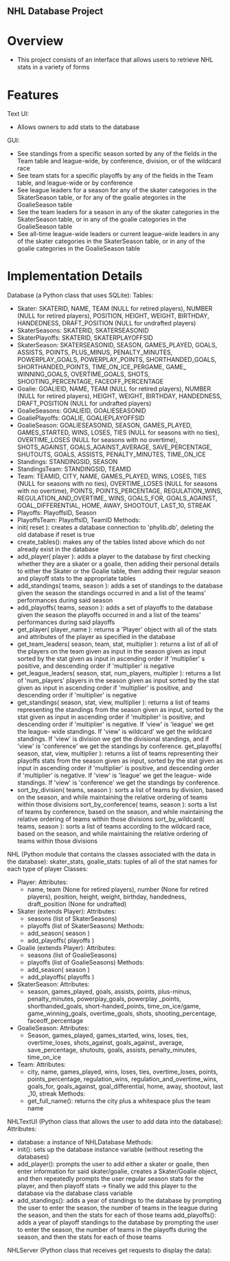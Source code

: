 ##               NHL Database Project               ##


# Overview #
 * This project consists of an interface that allows users to retrieve NHL stats in a variety of forms


# Features #

Text UI:
 * Allows owners to add stats to the database

GUI:
 * See standings from a specific season sorted by any of the fields in the Team table and league-wide, by 
   conference, division, or of the wildcard race
 * See team stats for a specific playoffs by any of the fields in the Team table, and league-wide or by 
   conference
 * See league leaders for a season for any of the skater categories in the SkaterSeason table, or for any 
   of the goalie ategories in the GoalieSeason table
 * See the team leaders for a season in any of the skater categories in the SkaterSeason table, or in any 
   of the goalie categories in the GoalieSeason table
 * See all-time league-wide leaders or current league-wide leaders in any of the skater categories in the 
   SkaterSeason table, or in any of the goalie categories in the GoalieSeason table


# Implementation Details #


Database (a Python class that uses SQLite):
  Tables:
   * Skater: SKATERID, NAME, TEAM (NULL for retired players), NUMBER (NULL for retired players), POSITION, 
     HEIGHT, WEIGHT, BIRTHDAY, HANDEDNESS, DRAFT_POSITION (NULL for undrafted players)
   * SkaterSeasons: SKATERID, SKATERSEASONID
   * SkaterPlayoffs: SKATERID, SKATERPLAYOFFSID
   * SkaterSeason: SKATERSEASONID, SEASON, GAMES_PLAYED, GOALS, ASSISTS, POINTS, PLUS_MINUS, PENALTY_MINUTES, 
     POWERPLAY_GOALS, POWERPLAY_POINTS, SHORTHANDED_GOALS, SHORTHANDED_POINTS, TIME_ON_ICE_PERGAME, GAME_
     WINNING_GOALS, OVERTIME_GOALS, SHOTS, SHOOTING_PERCENTAGE, FACEOFF_PERCENTAGE
   * Goalie: GOALIEID, NAME, TEAM (NULL for retired players), NUMBER (NULL for retired players), HEIGHT, 
     WEIGHT, BIRTHDAY, HANDEDNESS, DRAFT_POSITION (NULL for undrafted players)
   * GoalieSeasons: GOALIEID, GOALIESEASONID
   * GoaliePlayoffs: GOALIE, GOALIEPLAYOFFSID
   * GoalieSeason: GOALIESEASONID, SEASON, GAMES_PLAYED, GAMES_STARTED, WINS, LOSES, TIES (NULL for seasons
     with no ties), OVERTIME_LOSES (NULL for seasons with no overtime), SHOTS_AGAINST, GOALS_AGAINST_AVERAGE, 
     SAVE_PERCENTAGE, SHUTOUTS, GOALS, ASSISTS, PENALTY_MINUTES, TIME_ON_ICE
   * Standings: STANDINGSID, SEASON
   * StandingsTeam: STANDINGSID, TEAMID
   * Team: TEAMID, CITY, NAME, GAMES_PLAYED, WINS, LOSES, TIES (NULL for seasons with no ties), OVERTIME_LOSES
     (NULL for seasons with no overtime), POINTS, POINTS_PERCENTAGE, REGULATION_WINS, REGULATION_AND_OVERTIME_ 
     WINS, GOALS_FOR, GOALS_AGAINST, GOAL_DIFFERENTIAL, HOME, AWAY, SHOOTOUT, LAST_10, STREAK
   * Playoffs: PlayoffsID, Season
   * PlayoffsTeam: PlayoffsID, TeamID
   Methods:
   * init( reset ): creates a database connection to 'phylib.db', deleting the old database if reset is true
   * create_tables(): makes any of the tables listed above which do not already exist in the database
   * add_player( player ): adds a player to the database by first checking whether they are a skater or a 
     goalie, then adding their personal details to either the Skater or the Goalie table, then adding their
     regular season and playoff stats to the appropriate tables
   * add_standings( teams, season ): adds a set of standings to the database given the season the standings
     occurred in and a list of the teams' performances during said season
   * add_playoffs( teams, season ): adds a set of playoffs to the database given the season the playoffs
     occurred in and a list of the teams' performances during said playoffs
   * get_player( player_name ): returns a 'Player' object with all of the stats and attributes of the player 
     as specified in the database
   * get_team_leaders( season, team, stat, multiplier ): returns a list of all of the players on the team 
     given as input in the season given as input sorted by the stat given as input in ascending order if 
     'multiplier' s positive, and descending order if 'multiplier' is negative
   * get_league_leaders( season, stat, num_players, multipler ): returns a list of 'num_players' players 
     in the season given as input sorted by the stat given as input in ascending order if 'multiplier' is 
     positive, and descending order if 'multiplier' is negative
   * get_standings( season, stat, view, multiplier ): returns a list of teams representing the standings
     from the season given as input, sorted by the stat given as input in ascending order if 'multiplier' 
     is positive, and descending order if 'multiplier' is negative. If 'view' is 'league' we get the league-
     wide standings. If 'view' is wildcard' we get the wildcard standings. If 'view' is division we get the
     divisional standings, and if 'view' is 'conference' we get the standings by conference.
     get_playoffs( season, stat, view, multiplier ): returns a list of teams representing their playoffs
     stats from the season given as input, sorted by the stat given as input in ascending order if 'multiplier' 
     is positive, and descending order if 'multiplier' is negative. If 'view' is 'league' we get the league-
     wide standings. If 'view' is 'conference' we get the standings by conference.
   * sort_by_division( teams, season ): sorts a list of teams by division, based on the season, and while
     maintaining the relative ordering of teams within those divisions
     sort_by_conference( teams, season ): sorts a list of teams by conference, based on the season, and while
     maintaining the relative ordering of teams within those divisions
     sort_by_wildcard( teams, season ): sorts a list of teams according to the wildcard race, based on the 
     season, and while maintaining the relative ordering of teams within those divisions


NHL (Python module that contains the classes associated with the data in the database):
  skater_stats, goalie_stats: tuples of all of the stat names for each type of player 
  Classes:
   * Player:
      Attributes:
       * name, team (None for retired players), number (None for retired players), position, height, weight, 
         birthday, handedness, draft_position (None for undrafted)
   * Skater (extends Player):
      Attributes:
       * seasons (list of SkaterSeasons)
       * playoffs (list of SkaterSeasons)
      Methods:
       * add_season( season )
       * add_playoffs( playoffs )
   * Goalie (extends Player):
      Attributes:
       * seasons (list of GoalieSeasons)
       * playoffs (list of GoalieSeasons)
      Methods:
       * add_season( season )
       * add_playoffs( playoffs )
   * SkaterSeason:
      Attributes:
       * season, games_played, goals, assists, points, plus-minus, penalty_minutes, powerplay_goals, powerplay
         _points, shorthanded_goals, short-handed_points, time_on_ice/game, game_winning_goals, overtime_goals,
         shots, shooting_percentage, faceoff_percentage
   * GoalieSeason:
      Attributes:
       * Season, games_played, games_started, wins, loses, ties, overtime_loses, shots_against, goals_against_
         average, save_percentage, shutouts, goals, assists, penalty_minutes, time_on_ice
   * Team:
      Attributes:
       * city, name, games_played, wins, loses, ties, overtime_loses, points, points_percentage, regulation_wins, 
         regulation_and_overtime_wins, goals_for, goals_against, goal_differential, home, away, shootout, last
         _10, streak
      Methods:
       * get_full_name(): returns the city plus a whitespace plus the team name


NHLTextUI (Python class that allows the user to add data into the database):
  Attributes:
   * database: a instance of NHLDatabase
  Methods:
   * init(): sets up the database instance variable (without reseting the databases)
   * add_player(): prompts the user to add either a skater or goalie, then enter information for said
     skater/goalie, creates a Skater/Goalie object, and then repeatedly prompts the user regular season
     stats for the player, and then playoff stats -> finally we add this player to the database via the
     database class variable
   * add_standings(): adds a year of standings to the database by prompting the user to enter the season, 
     the number of teams in the league during the season, and then the stats for each of those teams
     add_playoffs(): adds a year of playoff standings to the database by prompting the user to enter the 
     season, the number of teams in the playoffs during the season, and then the stats for each of those 
     teams


NHLServer (Python class that receives get requests to display the data):
